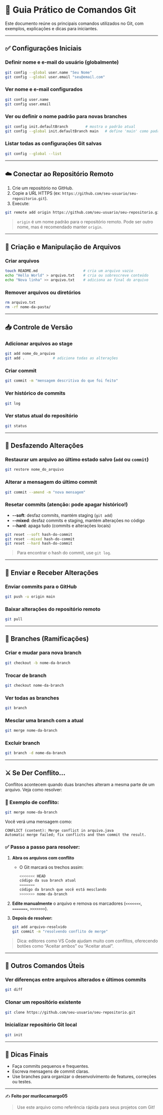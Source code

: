 
# 🧰 Guia Prático de Comandos Git

Este documento reúne os principais comandos utilizados no Git, com exemplos, explicações e dicas para iniciantes.

---

## ✅ Configurações Iniciais

### Definir nome e e-mail do usuário (globalmente)
```bash
git config --global user.name "Seu Nome"
git config --global user.email "seu@email.com"
```

### Ver nome e e-mail configurados
```bash
git config user.name
git config user.email
```

### Ver ou definir o nome padrão para novas branches
```bash
git config init.defaultBranch        # mostra o padrão atual
git config --global init.defaultBranch main   # define 'main' como padrão
```

### Listar todas as configurações Git salvas
```bash
git config --global --list
```

---

## ☁️ Conectar ao Repositório Remoto

1. Crie um repositório no GitHub.
2. Copie a URL HTTPS (ex: `https://github.com/seu-usuario/seu-repositorio.git`).
3. Execute:
```bash
git remote add origin https://github.com/seu-usuario/seu-repositorio.git
```

> `origin` é um nome padrão para o repositório remoto. Pode ser outro nome, mas é recomendado manter `origin`.

---

## 📄 Criação e Manipulação de Arquivos

### Criar arquivos
```bash
touch README.md                     # cria um arquivo vazio
echo "Hello World" > arquivo.txt    # cria ou sobrescreve conteúdo
echo "Nova linha" >> arquivo.txt    # adiciona ao final do arquivo
```

### Remover arquivos ou diretórios
```bash
rm arquivo.txt
rm -rf nome-da-pasta/
```

---

## 📥 Controle de Versão

### Adicionar arquivos ao stage
```bash
git add nome_do_arquivo
git add .             # adiciona todas as alterações
```

### Criar commit
```bash
git commit -m "mensagem descritiva do que foi feito"
```

### Ver histórico de commits
```bash
git log
```

### Ver status atual do repositório
```bash
git status
```

---

## 🔁 Desfazendo Alterações

### Restaurar um arquivo ao último estado salvo (`add` ou `commit`)
```bash
git restore nome_do_arquivo
```

### Alterar a mensagem do último commit
```bash
git commit --amend -m "nova mensagem"
```

### Resetar commits (atenção: pode apagar histórico!)

- **--soft**: desfaz commits, mantém staging (`git add`)
- **--mixed**: desfaz commits e staging, mantém alterações no código
- **--hard**: apaga tudo (commits e alterações locais)

```bash
git reset --soft hash-do-commit
git reset --mixed hash-do-commit
git reset --hard hash-do-commit
```

> Para encontrar o hash do commit, use `git log`.

---

## 🚀 Enviar e Receber Alterações

### Enviar commits para o GitHub
```bash
git push -u origin main
```

### Baixar alterações do repositório remoto
```bash
git pull
```

---

## 🌿 Branches (Ramificações)

### Criar e mudar para nova branch
```bash
git checkout -b nome-da-branch
```

### Trocar de branch
```bash
git checkout nome-da-branch
```

### Ver todas as branches
```bash
git branch
```

### Mesclar uma branch com a atual
```bash
git merge nome-da-branch
```

### Excluir branch
```bash
git branch -d nome-da-branch
```

---

## ⚔️ Se Der Conflito...

Conflitos acontecem quando duas branches alteram a mesma parte de um arquivo. Veja como resolver:

### 🔁 Exemplo de conflito:
```bash
git merge nome-da-branch
```

Você verá uma mensagem como:
```
CONFLICT (content): Merge conflict in arquivo.java
Automatic merge failed; fix conflicts and then commit the result.
```

### ✅ Passo a passo para resolver:

1. **Abra os arquivos com conflito**
   - O Git marcará os trechos assim:
     ```java
     <<<<<<< HEAD
     código da sua branch atual
     =======
     código da branch que você está mesclando
     >>>>>>> nome-da-branch
     ```

2. **Edite manualmente** o arquivo e remova os marcadores (`<<<<<<<`, `=======`, `>>>>>>>`).

3. **Depois de resolver:**
   ```bash
   git add arquivo-resolvido
   git commit -m "resolvendo conflito de merge"
   ```

> Dica: editores como VS Code ajudam muito com conflitos, oferecendo botões como “Aceitar ambos” ou “Aceitar atual”.

---

## 🧰 Outros Comandos Úteis

### Ver diferenças entre arquivos alterados e últimos commits
```bash
git diff
```

### Clonar um repositório existente
```bash
git clone https://github.com/seu-usuario/seu-repositorio.git
```

### Inicializar repositório Git local
```bash
git init
```

---

## 📌 Dicas Finais

- Faça commits pequenos e frequentes.
- Escreva mensagens de commit claras.
- Use branches para organizar o desenvolvimento de features, correções ou testes.

---

✍️ **Feito por murilocamargo05**

> Use este arquivo como referência rápida para seus projetos com Git!
